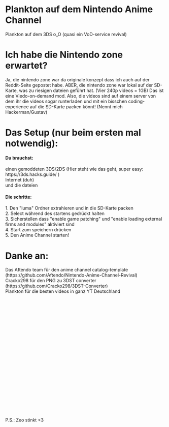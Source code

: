 # Plankton auf dem Nintendo Anime Channel
Plankton auf dem 3DS o_O (quasi ein VoD-service revival)
# Ich habe die Nintendo zone erwartet?
Ja, die nintendo zone war da originale konzept dass ich auch auf der Reddit-Seite gepostet habe. ABER, die nintendo zone war lokal auf der SD-Karte, was zu riesigen dateien geführt hat. (Vier 240p videos = 1GB) Das ist eine Viedo-on-demand mod. Also, die videos sind auf einem server von dem ihr die videos sogar runterladen und mit ein bisschen coding-experience auf die SD-Karte packen könnt! (Nennt mich Hackerman/Gustav)
# Das Setup (nur beim ersten mal notwendig):
#### Du brauchst: 
<p>einen gemoddeten 3DS/2DS (Hier steht wie das geht, super easy: https://3ds.hacks.guide/ )<br>Internet (duh)<br>und die dateien</p>

#### Die schritte:

<p>1. Den "luma" Ordner extrahieren und in die SD-Karte packen<br>2. Select während des startens gedrückt halten<br>3. Sicherstellen dass "enable game patching" und "enable loading external firms and modules" aktiviert sind<br>4. Start zum speichern drücken<br>5. Den Anime Channel starten!</p>

# Danke an:
<p>Das Aftendo team für den anime channel catalog-template (https://github.com/Aftendo/Nintendo-Anime-Channel-Revival)<br>Cracko298 für den PNG zu 3DST converter (https://github.com/Cracko298/3DST-Converter)<br>Plankton für die besten videos in ganz YT Deutschland</p>
<p><br><br><br><br><br><br><br><br><br><br><br><br><br><br><br><br><br><br><br><br><br><br>P.S.: Zeo stinkt <3</p>
